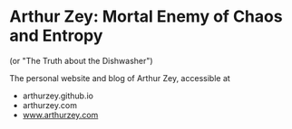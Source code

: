 # Arthur Zey: Mortal Enemy of Chaos and Entropy
(or "The Truth about the Dishwasher")

The personal website and blog of Arthur Zey, accessible at

* arthurzey.github.io
* arthurzey.com
* www.arthurzey.com

